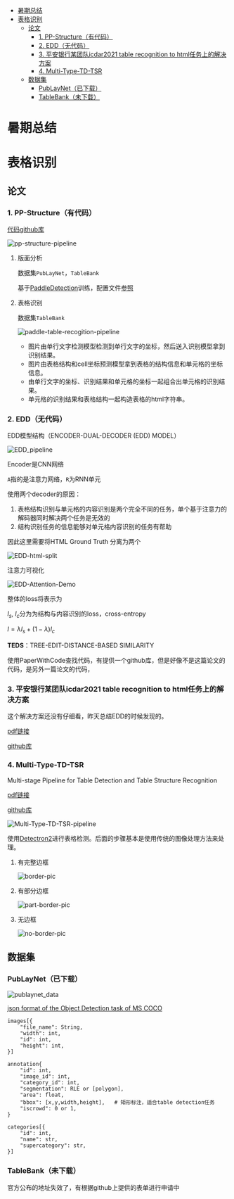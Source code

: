 <!-- TOC -->

- [暑期总结](#暑期总结)
- [表格识别](#表格识别)
  - [论文](#论文)
    - [1. PP-Structure（有代码）](#1-pp-structure有代码)
    - [2. EDD（无代码）](#2-edd无代码)
    - [3. 平安银行某团队icdar2021 table recognition to html任务上的解决方案](#3-平安银行某团队icdar2021-table-recognition-to-html任务上的解决方案)
    - [4. Multi-Type-TD-TSR](#4-multi-type-td-tsr)
  - [数据集](#数据集)
    - [PubLayNet（已下载）](#publaynet已下载)
    - [TableBank（未下载）](#tablebank未下载)

<!-- /TOC -->

# 暑期总结

# 表格识别

## 论文

### 1. PP-Structure（有代码）

[代码github库](https://github.com/PaddlePaddle/PaddleOCR/tree/release/2.3/ppstructure)

![pp-structure-pipeline](./pics/pp-structure-pipeline.png)

1.  版面分析
   
    数据集`PubLayNet`，`TableBank`

    基于[PaddleDetection](https://github.com/PaddlePaddle/PaddleDetection)训练，配置文件[参照](https://github.com/PaddlePaddle/PaddleOCR/blob/release/2.3/ppstructure/layout/train_layoutparser_model_ch.md)

2.  表格识别

    数据集`TableBank`

    ![paddle-table-recogition-pipeline](./pics/paddle-table-recogition-pipeline.png)

    - 图片由单行文字检测模型检测到单行文字的坐标，然后送入识别模型拿到识别结果。
    - 图片由表格结构和cell坐标预测模型拿到表格的结构信息和单元格的坐标信息。
    - 由单行文字的坐标、识别结果和单元格的坐标一起组合出单元格的识别结果。
    - 单元格的识别结果和表格结构一起构造表格的html字符串。

### 2. EDD（无代码）

EDD模型结构（ENCODER-DUAL-DECODER (EDD) MODEL）

![EDD_pipeline](./pics/EDD_architecture.png)


Encoder是CNN网络

`A`指的是注意力网络，`R`为RNN单元

使用两个decoder的原因：

1. 表格结构识别与单元格的内容识别是两个完全不同的任务，单个基于注意力的解码器同时解决两个任务是无效的
2. 结构识别任务的信息能够对单元格内容识别的任务有帮助

因此这里需要将HTML Ground Truth 分离为两个

![EDD-html-split](./pics/EDD-html-split.png)

注意力可视化

![EDD-Attention-Demo](./pics/EDD-Attention-Demo.png)

整体的loss将表示为

$l_s$, $l_c$分为为结构与内容识别的loss，cross-entropy

$l = \lambda l_s + ( 1 - \lambda )l_c$

**TEDS**：TREE-EDIT-DISTANCE-BASED SIMILARITY



使用PaperWithCode查找代码，有提供一个github库，但是好像不是这篇论文的代码，是另外一篇论文的代码，

### 3. 平安银行某团队icdar2021 table recognition to html任务上的解决方案

这个解决方案还没有仔细看，昨天总结EDD的时候发现的。

[pdf链接](https://arxiv.org/pdf/2105.01848.pdf)

[github库](https://github.com/JiaquanYe/TableMASTER-mmocr)

### 4. Multi-Type-TD-TSR

 Multi-stage Pipeline for Table Detection and Table Structure Recognition

[pdf链接](https://arxiv.org/pdf/2105.11021.pdf)

[github库](https://github.com/Psarpei/Multi-Type-TD-TSR)

![Multi-Type-TD-TSR-pipeline](./pics/Multi-Type-TD-TSR-pipeline.png)

使用[Detectron2](https://github.com/facebookresearch/detectron2)进行表格检测。后面的步骤基本是使用传统的图像处理方法来处理。

1. 有完整边框

    ![border-pic](./pics/bordered_example.png)

2. 有部分边框

    ![part-border-pic](./pics/example.jpg)

3. 无边框

    ![no-border-pic](./pics/unbordered_example.jpg)


## 数据集

### PubLayNet（已下载）

![publaynet_data](./pics/publaynet_data.png)

[json format of the Object Detection task of MS COCO](https://cocodataset.org/#format-data)

```
images[{
    "file_name": String,
    "width": int,
    "id": int,
    "height": int,
}]

annotation{
    "id": int, 
    "image_id": int, 
    "category_id": int, 
    "segmentation": RLE or [polygon],
    "area": float, 
    "bbox": [x,y,width,height],   # 矩形标注，适合table detection任务
    "iscrowd": 0 or 1,
}

categories[{
    "id": int, 
    "name": str, 
    "supercategory": str,
}]
```

### TableBank（未下载）

官方公布的地址失效了，有根据github上提供的表单进行申请中
